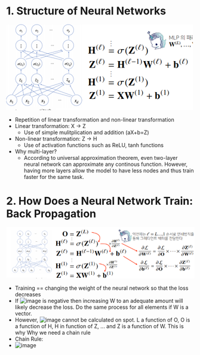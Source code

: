 # 1. Structure of Neural Networks
![image](https://github.com/hyeong01/AI-boostcamp/blob/main/U-stage/Math/images/layers.PNG)
* Repetition of linear transformation and non-linear transformation
* Linear transformation: X -> Z
  * Use of simple mulitplication and addition (aX+b=Z)
* Non-linear transformation: Z -> H
  * Use of activation functions such as ReLU, tanh functions
* Why multi-layer?
  * According to universal approximation theorem, even two-layer neural network can approximate any continous function. However, having more layers allow the model to have less nodes and thus train faster for the same task.
# 2. How Does a Neural Network Train: Back Propagation
![image](https://github.com/hyeong01/AI-boostcamp/blob/main/U-stage/Math/images/backpropagation.PNG)<br/>
* Training == changing the weight of the neural network so that the loss decreases
* If ![image](https://user-images.githubusercontent.com/38185429/128058714-1705d4d2-282c-48a8-acfc-99c4a6aeb3d1.png) is negative then increasing W to an adequate amount will likely decrease the loss. Do the same process for all elements if W is a vector.
* However, ![image](https://user-images.githubusercontent.com/38185429/128058714-1705d4d2-282c-48a8-acfc-99c4a6aeb3d1.png) cannot be calculated on spot. L a function of O, O is a function of H, H in function of Z, ... and Z is a function of W. This is why Why we need a chain rule
* Chain Rule:<br/>
* ![image](https://user-images.githubusercontent.com/38185429/128060222-aa7b43d2-6e79-401e-ace1-00830336fa8f.png) <br/>
